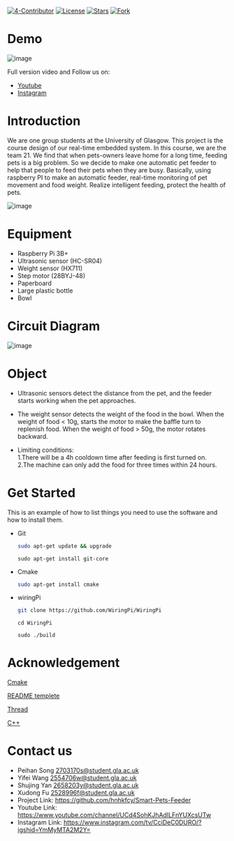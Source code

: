 [![4-Contributor](https://img.shields.io/badge/Contributors%20-4-brightgreen.svg?style=flat-square)](https://github.com/Shujing106/realtimeEmbedded/graphs/contributors)     [![License](https://img.shields.io/badge/License%20-MIT-red.svg?style=flat-square)](https://github.com/Shujing106/realtimeEmbedded/blob/main/LICENSE) [![Stars](https://img.shields.io/badge/Stars%20-2-yellow.svg?style=flat-square)](https://github.com/Shujing106/realtimeEmbedded/blob/main/LICENSE) [![Fork](https://img.shields.io/badge/Fork%20-1-blue.svg?style=flat-square)](https://github.com/Shujing106/realtimeEmbedded/blob/main/LICENSE) 

# Demo
![image](https://github.com/Shujing106/realtimeEmbedded/blob/bc505a64a9148ac952772ca07c4a7179f093678b/video/autoPetFeeder.gif)

Full version video and Follow us on: 
* [Youtube](https://youtu.be/EHu-TGHlu9M)
* [Instagram](https://www.instagram.com/tv/CciDeC0DURO/?igshid=YmMyMTA2M2Y=)

# Introduction
We are one group students at the University of Glasgow. This project is the course design of our real-time embedded system. In this course, we are the team 21. We find that when pets-owners leave home for a long time, feeding pets is a big problem. So we decide to make one automatic pet feeder to help that people to feed their pets when they are busy. Basically, using raspberry PI to make an automatic feeder, real-time monitoring of pet movement and food weight. Realize intelligent feeding, protect the health of pets. 

![image](https://github.com/Shujing106/realtimeEmbedded/blob/fe9dbf94ca11b8fd0e8629ee8bc73eff777eb14c/image/Demo2.jpg)

# Equipment
* Raspberry Pi 3B+ 
* Ultrasonic sensor (HC-SR04)
* Weight sensor (HX711)
* Step motor (28BYJ-48)
* Paperboard  
* Large plastic bottle
* Bowl

# Circuit Diagram
![image](https://github.com/Shujing106/realtimeEmbedded/blob/947e1cb685058c497032255ce45a63e7fd66b8ab/image/circuit%20diagram.JPG)

# Object
* Ultrasonic sensors detect the distance from the pet, and the feeder starts working when the pet approaches.
* The weight sensor detects the weight of the food in the bowl. When the weight of food < 10g, starts the motor to make the baffle turn to replenish food. When the weight of food > 50g, the motor rotates backward.

* Limiting conditions:  
   1.There will be a 4h cooldown time after feeding is first turned on.  
   2.The machine can only add the food for three times within 24 hours.

# Get Started
This is an example of how to list things you need to use the software and how to install them.
* Git
  ```sh
  sudo apt-get update && upgrade
  ```  
  ```
  sudo apt-get install git-core
  ```
   
* Cmake
  ```sh
  sudo apt-get install cmake 
  ```

* wiringPi
  ```sh
  git clone https://github.com/WiringPi/WiringPi
  ```
  ```
  cd WiringPi
  ```
  ```
  sudo ./build
  ```

# Acknowledgement
[Cmake](https://cmake.org/cmake/help/latest/guide/tutorial/index.html#a-basic-starting-point-step-1)

[README templete](https://github.com/othneildrew/Best-README-Template)

[Thread](https://github.com/berndporr/cppThread/blob/master/CppThread.h)

[C++](https://www.learncpp.com/)

# Contact us 
* Peihan Song 2703170s@student.gla.ac.uk
* Yifei Wang 2554706w@student.gla.ac.uk
* Shujing Yan 2658203y@student.gla.ac.uk
* Xudong Fu 2528996f@student.gla.ac.uk
* Project Link: https://github.com/hnhkfcy/Smart-Pets-Feeder
* Youtube Link: https://www.youtube.com/channel/UCd4SohKJhAdILFnYUXcsUTw
* Instagram Link: https://www.instagram.com/tv/CciDeC0DURO/?igshid=YmMyMTA2M2Y=
